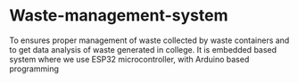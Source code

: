 # Waste-management-system
To ensures proper management of waste collected by waste containers and to get data analysis of waste generated in college. It is embedded based system where we use ESP32 microcontroller, with Arduino based programming
